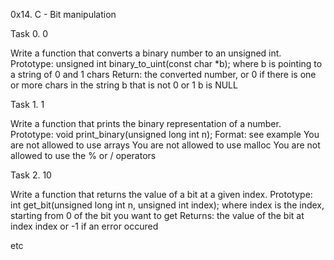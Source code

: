 0x14. C - Bit manipulation

Task 0. 0

Write a function that converts a binary number to an unsigned int.
	Prototype: unsigned int binary_to_uint(const char *b);
	where b is pointing to a string of 0 and 1 chars
	Return: the converted number, or 0 if
	there is one or more chars in the string b that is not 0 or 1
	b is NULL

Task 1. 1

Write a function that prints the binary representation of a number.
	Prototype: void print_binary(unsigned long int n);
	Format: see example
	You are not allowed to use arrays
	You are not allowed to use malloc
	You are not allowed to use the % or / operators

Task 2. 10

Write a function that returns the value of a bit at a given index.
	Prototype: int get_bit(unsigned long int n, unsigned int index);
	where index is the index, starting from 0 of the bit you want to get
	Returns: the value of the bit at index index or -1 if an error occured

etc
